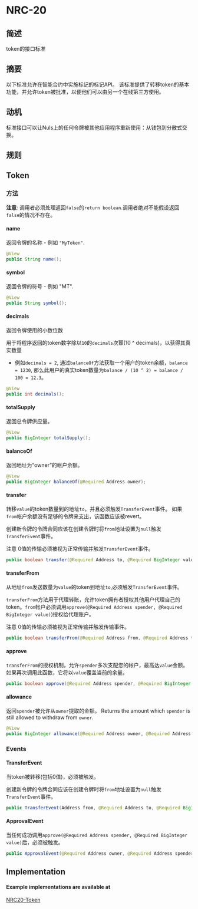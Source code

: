 # NRC-20


## 简述

token的接口标准


## 摘要

以下标准允许在智能合约中实施标记的标记API。 该标准提供了转移token的基本功能，并允许token被批准，以便他们可以由另一个在线第三方使用。

## 动机

标准接口可以让Nuls上的任何令牌被其他应用程序重新使用：从钱包到分散式交换。

## 规则

## Token
### 方法

**注意**: 调用者必须处理返回`false`的`return boolean`.调用者绝对不能假设返回`false`的情况不存在。


#### name

返回令牌的名称 - 例如 `"MyToken"`.

```java
@View
public String name();
```


#### symbol

返回令牌的符号 - 例如 "MT".

```java
@View
public String symbol();
```

#### decimals

返回令牌使用的小数位数 

用于将程序返回的token数字除以`10`的`decimals`次幂(10 ^ decimals)，以获得其真实数量

- 例如`decimals = 2`, 通过`balanceOf`方法获取一个用户的token余额，`balance = 1230`, 那么此用户的真实token数量为`balance / (10 ^ 2) = balance / 100 = 12.3`。

```java
@View
public int decimals();
```


#### totalSupply

返回总令牌供应量。

```java
@View
public BigInteger totalSupply();
```



#### balanceOf

返回地址为“owner”的帐户余额。

```java
@View
public BigInteger balanceOf(@Required Address owner);
```



#### transfer

转移`value`的token数量到的地址`to`，并且必须触发`TransferEvent`事件。 如果`from`帐户余额没有足够的令牌来支出，该函数应该被revert。

创建新令牌的令牌合同应该在创建令牌时将`from`地址设置为`null`触发`TransferEvent`事件。

注意 0值的传输必须被视为正常传输并触发`TransferEvent`事件。

```java
public boolean transfer(@Required Address to, @Required BigInteger value);
```



#### transferFrom

从地址`from`发送数量为`value`的token到地址`to`,必须触发`TransferEvent`事件。

`transferFrom`方法用于代理转账，允许token拥有者授权其他用户代理自己的token。`from`帐户必须调用`approve(@Required Address spender, @Required BigInteger value)`)授权给代理账户。

注意 0值的传输必须被视为正常传输并触发传输事件。

```java
public boolean transferFrom(@Required Address from, @Required Address to, @Required BigInteger value);
```



#### approve

`transferFrom`的授权机制，允许`spender`多次支配您的帐户，最高达`value`金额。 如果再次调用此函数，它将以`value`覆盖当前的余量。

```java
public boolean approve(@Required Address spender, @Required BigInteger value);
```


#### allowance

返回`spender`被允许从`owner`提取的金额。
Returns the amount which `spender` is still allowed to withdraw from `owner`.

```java
@View
public BigInteger allowance(@Required Address owner, @Required Address spender);
```



### Events


#### TransferEvent

当token被转移(包括0值)，必须被触发。

创建新令牌的令牌合同应该在创建令牌时将`from`地址设置为`null`触发`TransferEvent`事件。

```java
public TransferEvent(Address from, @Required Address to, @Required BigInteger value)
```



#### ApprovalEvent

当任何成功调用`approve(@Required Address spender, @Required BigInteger value)`后，必须被触发。

```java
public ApprovalEvent(@Required Address owner, @Required Address spender, @Required BigInteger value)
```



## Implementation

#### Example implementations are available at

[NRC20-Token](https://github.com/CCC-NULS/NRC20-Token)
